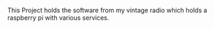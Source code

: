This Project holds the software from my vintage radio which holds a raspberry pi with various services.

